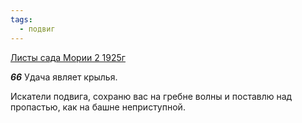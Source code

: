 ```yaml
---
tags:
  - подвиг
---
```


[Листы сада Мории 2 1925г](/agni/1925)

___66___
Удача являет крылья.   

Искатели подвига, сохраню вас на гребне волны и поставлю над пропастью, как на башне неприступной.   

